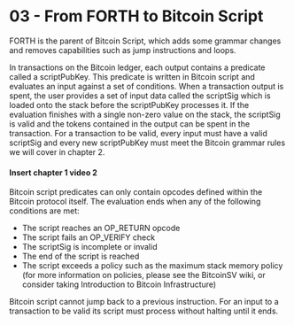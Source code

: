 # 03 - From FORTH to Bitcoin Script

FORTH is the parent of Bitcoin Script, which adds some grammar changes and removes capabilities such as jump instructions and loops.&#x20;

In transactions on the Bitcoin ledger, each output contains a predicate called a scriptPubKey. This predicate is written in Bitcoin script and evaluates an input against a set of conditions. When a transaction output is spent, the user provides a set of input data called the scriptSig which is loaded onto the stack before the scriptPubKey processes it. If the evaluation finishes with a single non-zero value on the stack, the scriptSig is valid and the tokens contained in the output can be spent in the transaction. For a transaction to be valid, every input must have a valid scriptSig and every new scriptPubKey must meet the Bitcoin grammar rules we will cover in chapter 2.&#x20;

#### Insert chapter 1 video 2

Bitcoin script predicates can only contain opcodes defined within the Bitcoin protocol itself. The evaluation ends when any of the following conditions are met:

* The script reaches an OP\_RETURN opcode
* The script fails an OP\_VERIFY check
* The scriptSig is incomplete or invalid
* The end of the script is reached
* The script exceeds a policy such as the maximum stack memory policy (for more information on policies, please see the BitcoinSV wiki, or consider taking Introduction to Bitcoin Infrastructure)

Bitcoin script cannot jump back to a previous instruction. For an input to a transaction to be valid its script must process without halting until it ends.
